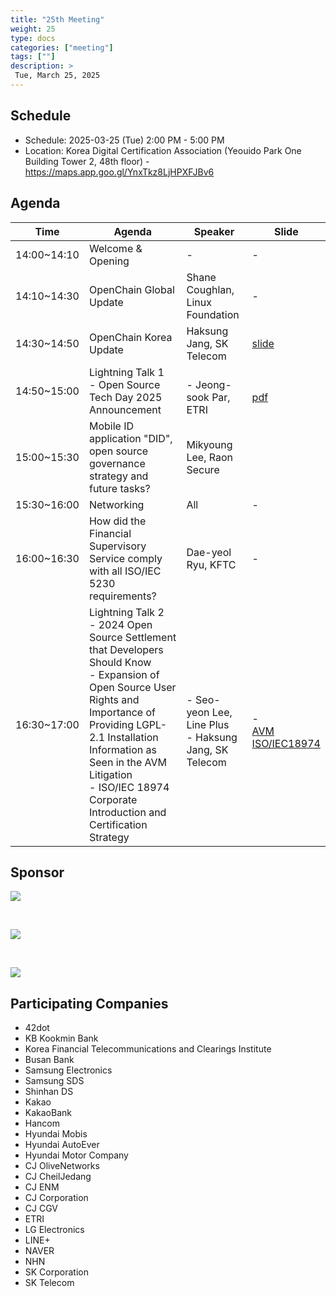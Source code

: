 ```yaml
---
title: "25th Meeting"
weight: 25
type: docs
categories: ["meeting"]
tags: [""]
description: >
 Tue, March 25, 2025
---
```


## Schedule

* Schedule: 2025-03-25 (Tue) 2:00 PM - 5:00 PM
* Location: Korea Digital Certification Association (Yeouido Park One Building Tower 2, 48th floor) - https://maps.app.goo.gl/YnxTkz8LjHPXFJBv6

## Agenda

| Time | Agenda | Speaker | Slide |
|----|-----------------|------|------|
| 14:00~14:10 | Welcome & Opening | - | - |
| 14:10~14:30 | OpenChain Global Update | Shane Coughlan, Linux Foundation | - |
| 14:30~14:50 | OpenChain Korea Update | Haksung Jang, SK Telecom | [slide](https://gamma.app/docs/25-1-Update-9mahbv9p49opuvi) |
| 14:50~15:00 | Lightning Talk 1 <br> - Open Source Tech Day 2025 Announcement | <br> - Jeong-sook Par, ETRI | <br> [pdf](../../slides/테크데이행사소개-20250325-R1.pdf) |
| 15:00~15:30 | Mobile ID application "DID", open source governance strategy and future tasks? | Mikyoung Lee, Raon Secure |
| 15:30~16:00 | Networking | All | - |
| 16:00~16:30 | How did the Financial Supervisory Service comply with all ISO/IEC 5230 requirements? | Dae-yeol Ryu, KFTC | - |
| 16:30~17:00 | Lightning Talk 2 <br> - 2024 Open Source Settlement that Developers Should Know <br> - Expansion of Open Source User Rights and Importance of Providing LGPL-2.1 Installation Information as Seen in the AVM Litigation <br> - ISO/IEC 18974 Corporate Introduction and Certification Strategy | <br> - Seo-yeon Lee, Line Plus<br> - Haksung Jang, SK Telecom <br> | <br> - <br> [AVM](https://gamma.app/docs/AVM-LGPL-21--wql4pmu3qwbd4up) <br> [ISO/IEC18974](https://gamma.app/docs/ISOIEC-18974--tpfdaoz4bxhxhm2)|

## Sponsor


![](../../../images/content/about/logo/raon.png)

<br>

![](../../../images/content/about/logo/did.png)

<br>

![](../../../images/content/about/logo/line.png)



## Participating Companies
- 42dot
- KB Kookmin Bank
- Korea Financial Telecommunications and Clearings Institute
- Busan Bank
- Samsung Electronics
- Samsung SDS
- Shinhan DS
- Kakao
- KakaoBank
- Hancom
- Hyundai Mobis
- Hyundai AutoEver
- Hyundai Motor Company
- CJ OliveNetworks
- CJ CheilJedang
- CJ ENM
- CJ Corporation
- CJ CGV
- ETRI
- LG Electronics
- LINE+
- NAVER
- NHN
- SK Corporation
- SK Telecom